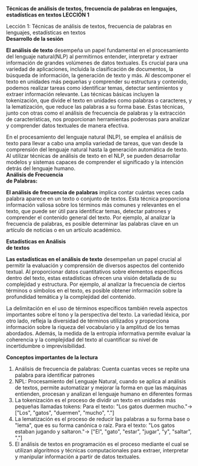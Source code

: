 **Técnicas de análisis de textos, frecuencia de palabras en lenguajes, estadísticas en textos LECCIÓN 1** 

Lección 1: Técnicas de análisis de textos, frecuencia de palabras en lenguajes, estadísticas en textos  
**Desarrollo de la sesión** 

**El análisis de texto** desempeña un papel fundamental en el procesamiento del lenguaje natural(NLP) al permitirnos entender, interpretar y extraer información de grandes volúmenes de datos textuales. Es crucial para una variedad de aplicaciones, incluida la clasificación de documentos, la búsqueda de información, la generación de texto y más. Al descomponer el texto en unidades más pequeñas y comprender su estructura y contenido, podemos realizar tareas como identificar temas, detectar sentimientos y extraer información relevante. Las técnicas básicas incluyen la tokenización, que divide el texto en unidades como palabras o caracteres, y la lematización, que reduce las palabras a su forma base. Estas técnicas, junto con otras como el análisis de frecuencia de palabras y la extracción de características, nos proporcionan herramientas poderosas para analizar y comprender datos textuales de manera efectiva. 

En el procesamiento del lenguaje natural (NLP), se emplea el análisis de texto para llevar a cabo una amplia variedad de tareas, que van desde la comprensión del lenguaje natural hasta la generación automática de texto. Al utilizar técnicas de análisis de texto en el NLP, se pueden desarrollar modelos y sistemas capaces de comprender el significado y la intención detrás del lenguaje humano.  
**Análisis de Frecuencia**   
**de Palabras:** 

**El análisis de frecuencia de palabras** implica contar cuántas veces cada palabra aparece en un texto o conjunto de textos. Esta técnica proporciona información valiosa sobre los términos más comunes y relevantes en el texto, que puede ser útil para identificar temas, detectar patrones y comprender el contenido general del texto. Por ejemplo, al analizar la frecuencia de palabras, es posible determinar las palabras clave en un artículo de noticias o en un artículo académico. 

**Estadísticas en Análisis**   
**de textos**

**Las estadísticas en el análisis de texto** desempeñan un papel crucial al permitir la evaluación y comprensión de diversos aspectos del contenido textual. Al proporcionar datos cuantitativos sobre elementos específicos dentro del texto, estas estadísticas ofrecen una visión detallada de su complejidad y estructura. Por ejemplo, al analizar la frecuencia de ciertos términos o símbolos en el texto, es posible obtener información sobre la profundidad temática y la complejidad del contenido. 

La delimitación en el uso de términos específicos también revela aspectos importantes sobre el tono y la perspectiva del texto. La variedad léxica, por otro lado, refleja la diversidad de términos utilizados y proporciona información sobre la riqueza del vocabulario y la amplitud de los temas abordados. Además, la medida de la entropía informativa permite evaluar la coherencia y la complejidad del texto al cuantificar su nivel de incertidumbre o imprevisibilidad. 

**Conceptos importantes de la lectura**

1. Análisis de frecuencia de palabras: Cuenta cuantas veces se repite una palabra para identificar patrones 
2. NPL: Procesamiento del Lenguaje Natural, cuando se aplica al análisis de textos, permite automatizar y mejorar la forma en que las máquinas entienden, procesan y analizan el lenguaje humano en diferentes formas
3. La tokenización es el proceso de dividir un texto en unidades más pequeñas llamadas tokens: Para el texto:
"Los gatos duermen mucho."->["Los", "gatos", "duermen", "mucho", "."]
4. La lematización es el proceso de reducir las palabras a su forma base o "lema", que es su forma canónica o raíz. Para el texto: "Los gatos estaban jugando y saltaron."-> ["El", "gato", "estar", "jugar", "y", "saltar", "."]
5. El análisis de textos en programación es el proceso mediante el cual se utilizan algoritmos y técnicas computacionales para extraer, interpretar y manipular información a partir de datos textuales.